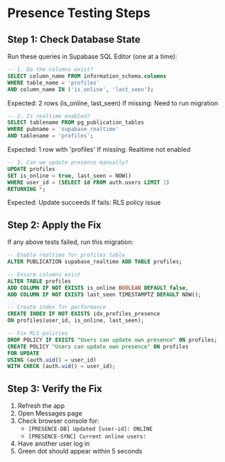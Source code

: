 # Presence Testing Steps

## Step 1: Check Database State
Run these queries in Supabase SQL Editor (one at a time):

```sql
-- 1. Do the columns exist?
SELECT column_name FROM information_schema.columns
WHERE table_name = 'profiles' 
AND column_name IN ('is_online', 'last_seen');
```
Expected: 2 rows (is_online, last_seen)
If missing: Need to run migration

```sql
-- 2. Is realtime enabled?
SELECT tablename FROM pg_publication_tables
WHERE pubname = 'supabase_realtime'
AND tablename = 'profiles';
```
Expected: 1 row with 'profiles'
If missing: Realtime not enabled

```sql
-- 3. Can we update presence manually?
UPDATE profiles 
SET is_online = true, last_seen = NOW()
WHERE user_id = (SELECT id FROM auth.users LIMIT 1)
RETURNING *;
```
Expected: Update succeeds
If fails: RLS policy issue

## Step 2: Apply the Fix
If any above tests failed, run this migration:

```sql
-- Enable realtime for profiles table
ALTER PUBLICATION supabase_realtime ADD TABLE profiles;

-- Ensure columns exist
ALTER TABLE profiles 
ADD COLUMN IF NOT EXISTS is_online BOOLEAN DEFAULT false,
ADD COLUMN IF NOT EXISTS last_seen TIMESTAMPTZ DEFAULT NOW();

-- Create index for performance
CREATE INDEX IF NOT EXISTS idx_profiles_presence 
ON profiles(user_id, is_online, last_seen);

-- Fix RLS policies
DROP POLICY IF EXISTS "Users can update own presence" ON profiles;
CREATE POLICY "Users can update own presence" ON profiles
FOR UPDATE
USING (auth.uid() = user_id)
WITH CHECK (auth.uid() = user_id);
```

## Step 3: Verify the Fix
1. Refresh the app
2. Open Messages page
3. Check browser console for:
   - `[PRESENCE-DB] Updated [user-id]: ONLINE`
   - `[PRESENCE-SYNC] Current online users:`
4. Have another user log in
5. Green dot should appear within 5 seconds